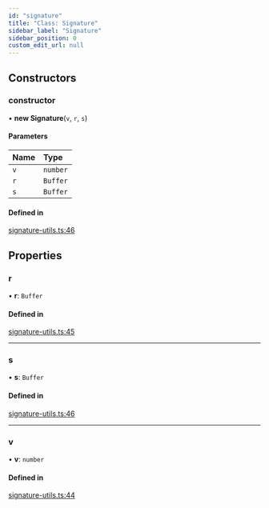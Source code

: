 ```yaml
---
id: "signature"
title: "Class: Signature"
sidebar_label: "Signature"
sidebar_position: 0
custom_edit_url: null
---
```


## Constructors

### constructor

• **new Signature**(`v`, `r`, `s`)

#### Parameters

| Name | Type |
| :------ | :------ |
| `v` | `number` |
| `r` | `Buffer` |
| `s` | `Buffer` |

#### Defined in

[signature-utils.ts:46](https://github.com/celo-org/celo-monorepo/tree/master/signature-utils.ts#L46)

## Properties

### r

• **r**: `Buffer`

#### Defined in

[signature-utils.ts:45](https://github.com/celo-org/celo-monorepo/tree/master/signature-utils.ts#L45)

___

### s

• **s**: `Buffer`

#### Defined in

[signature-utils.ts:46](https://github.com/celo-org/celo-monorepo/tree/master/signature-utils.ts#L46)

___

### v

• **v**: `number`

#### Defined in

[signature-utils.ts:44](https://github.com/celo-org/celo-monorepo/tree/master/signature-utils.ts#L44)
